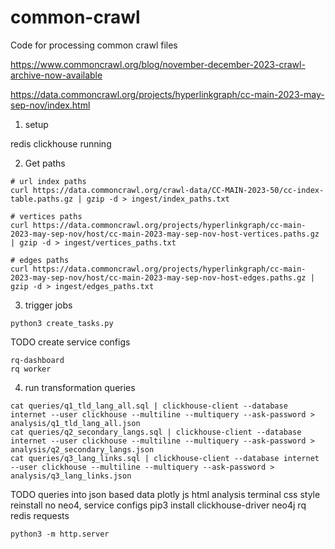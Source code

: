 # common-crawl

Code for processing common crawl files

https://www.commoncrawl.org/blog/november-december-2023-crawl-archive-now-available

https://data.commoncrawl.org/projects/hyperlinkgraph/cc-main-2023-may-sep-nov/index.html

1. setup

redis clickhouse running

2. Get paths

```
# url index paths
curl https://data.commoncrawl.org/crawl-data/CC-MAIN-2023-50/cc-index-table.paths.gz | gzip -d > ingest/index_paths.txt

# vertices paths
curl https://data.commoncrawl.org/projects/hyperlinkgraph/cc-main-2023-may-sep-nov/host/cc-main-2023-may-sep-nov-host-vertices.paths.gz | gzip -d > ingest/vertices_paths.txt

# edges paths
curl https://data.commoncrawl.org/projects/hyperlinkgraph/cc-main-2023-may-sep-nov/host/cc-main-2023-may-sep-nov-host-edges.paths.gz | gzip -d > ingest/edges_paths.txt
```

3. trigger jobs

```
python3 create_tasks.py
```

TODO create service configs

```
rq-dashboard
rq worker
```

4. run transformation queries

```
cat queries/q1_tld_lang_all.sql | clickhouse-client --database internet --user clickhouse --multiline --multiquery --ask-password > analysis/q1_tld_lang_all.json
cat queries/q2_secondary_langs.sql | clickhouse-client --database internet --user clickhouse --multiline --multiquery --ask-password > analysis/q2_secondary_langs.json
cat queries/q3_lang_links.sql | clickhouse-client --database internet --user clickhouse --multiline --multiquery --ask-password > analysis/q3_lang_links.json
```

TODO
queries into json based data
plotly js html analysis terminal css style
reinstall no neo4, service configs
pip3 install clickhouse-driver neo4j rq redis requests

```
python3 -m http.server
```
